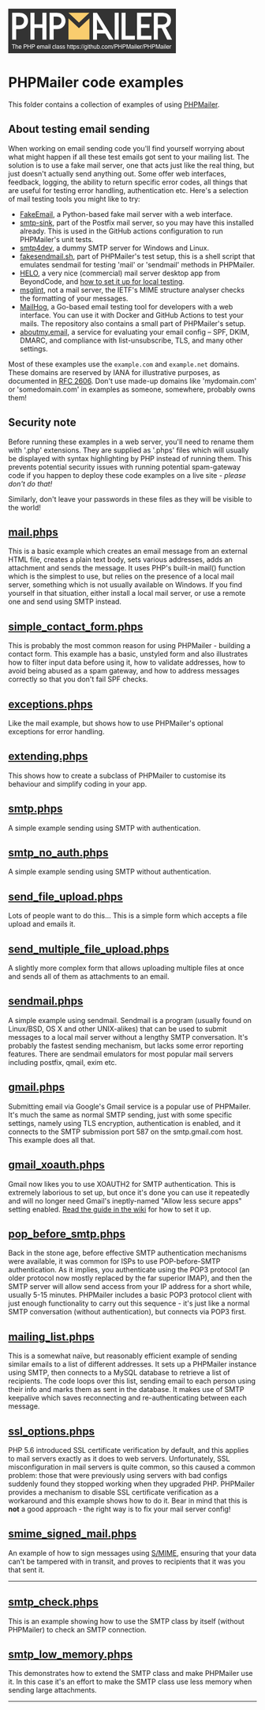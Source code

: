 [![PHPMailer logo](images/phpmailer.png)](https://github.com/PHPMailer/PHPMailer)
# PHPMailer code examples

This folder contains a collection of examples of using [PHPMailer](https://github.com/PHPMailer/PHPMailer).

## About testing email sending

When working on email sending code you'll find yourself worrying about what might happen if all these test emails got sent to your mailing list. The solution is to use a fake mail server, one that acts just like the real thing, but just doesn't actually send anything out. Some offer web interfaces, feedback, logging, the ability to return specific error codes, all things that are useful for testing error handling, authentication etc. Here's a selection of mail testing tools you might like to try:

*   [FakeEmail](https://github.com/tomwardill/FakeEmail), a Python-based fake mail server with a web interface.
*   [smtp-sink](http://www.postfix.org/smtp-sink.1.html), part of the Postfix mail server, so you may have this installed already. This is used in the GitHub actions configuration to run PHPMailer's unit tests.
*   [smtp4dev](https://github.com/rnwood/smtp4dev), a dummy SMTP server for Windows and Linux.
*   [fakesendmail.sh](https://github.com/PHPMailer/PHPMailer/blob/master/test/fakesendmail.sh), part of PHPMailer's test setup, this is a shell script that emulates sendmail for testing 'mail' or 'sendmail' methods in PHPMailer.
*   [HELO](https://usehelo.com), a very nice (commercial) mail server desktop app from BeyondCode, and [how to set it up for local testing](https://usehelo.com/blog/how-to-use-helo-with-phps-mail-function).
*   [msglint](http://tools.ietf.org/tools/msglint/), not a mail server, the IETF's MIME structure analyser checks the formatting of your messages.
*   [MailHog](https://github.com/les-enovateurs/mailhog-examples), a Go-based email testing tool for developers with a web interface. You can use it with Docker and GitHub Actions to test your mails. The repository also contains a small part of PHPMailer's setup.
*   [aboutmy.email](https://aboutmy.email), a service for evaluating your email config – SPF, DKIM, DMARC, and compliance with list-unsubscribe, TLS, and many other settings.

Most of these examples use the `example.com` and `example.net` domains. These domains are reserved by IANA for illustrative purposes, as documented in [RFC 2606](http://tools.ietf.org/html/rfc2606). Don't use made-up domains like 'mydomain.com' or 'somedomain.com' in examples as someone, somewhere, probably owns them!

## Security note
Before running these examples in a web server, you'll need to rename them with '.php' extensions. They are supplied as '.phps' files which will usually be displayed with syntax highlighting by PHP instead of running them. This prevents potential security issues with running potential spam-gateway code if you happen to deploy these code examples on a live site - _please don't do that!_

Similarly, don't leave your passwords in these files as they will be visible to the world!

## [mail.phps](mail.phps)

This is a basic example which creates an email message from an external HTML file, creates a plain text body, sets various addresses, adds an attachment and sends the message. It uses PHP's built-in mail() function which is the simplest to use, but relies on the presence of a local mail server, something which is not usually available on Windows. If you find yourself in that situation, either install a local mail server, or use a remote one and send using SMTP instead.

## [simple_contact_form.phps](simple_contact_form.phps)

This is probably the most common reason for using PHPMailer - building a contact form. This example has a basic, unstyled form and also illustrates how to filter input data before using it, how to validate addresses, how to avoid being abused as a spam gateway, and how to address messages correctly so that you don't fail SPF checks.

## [exceptions.phps](exceptions.phps)

Like the mail example, but shows how to use PHPMailer's optional exceptions for error handling.

## [extending.phps](extending.phps)

This shows how to create a subclass of PHPMailer to customise its behaviour and simplify coding in your app.

## [smtp.phps](smtp.phps)

A simple example sending using SMTP with authentication.

## [smtp_no_auth.phps](smtp_no_auth.phps)

A simple example sending using SMTP without authentication.

## [send_file_upload.phps](send_file_upload.phps)

Lots of people want to do this... This is a simple form which accepts a file upload and emails it.

## [send_multiple_file_upload.phps](send_multiple_file_upload.phps)

A slightly more complex form that allows uploading multiple files at once and sends all of them as attachments to an email.

## [sendmail.phps](sendmail.phps)

A simple example using sendmail. Sendmail is a program (usually found on Linux/BSD, OS X and other UNIX-alikes) that can be used to submit messages to a local mail server without a lengthy SMTP conversation. It's probably the fastest sending mechanism, but lacks some error reporting features. There are sendmail emulators for most popular mail servers including postfix, qmail, exim etc.

## [gmail.phps](gmail.phps)

Submitting email via Google's Gmail service is a popular use of PHPMailer. It's much the same as normal SMTP sending, just with some specific settings, namely using TLS encryption, authentication is enabled, and it connects to the SMTP submission port 587 on the smtp.gmail.com host. This example does all that.

## [gmail_xoauth.phps](gmail_xoauth.phps)

Gmail now likes you to use XOAUTH2 for SMTP authentication. This is extremely laborious to set up, but once it's done you can use it repeatedly and will no longer need Gmail's ineptly-named "Allow less secure apps" setting enabled. [Read the guide in the wiki](https://github.com/PHPMailer/PHPMailer/wiki/Using-Gmail-with-XOAUTH2) for how to set it up.

## [pop_before_smtp.phps](pop_before_smtp.phps)

Back in the stone age, before effective SMTP authentication mechanisms were available, it was common for ISPs to use POP-before-SMTP authentication. As it implies, you authenticate using the POP3 protocol (an older protocol now mostly replaced by the far superior IMAP), and then the SMTP server will allow send access from your IP address for a short while, usually 5-15 minutes. PHPMailer includes a basic POP3 protocol client with just enough functionality to carry out this sequence - it's just like a normal SMTP conversation (without authentication), but connects via POP3 first.

## [mailing_list.phps](mailing_list.phps)

This is a somewhat naïve, but reasonably efficient example of sending similar emails to a list of different addresses. It sets up a PHPMailer instance using SMTP, then connects to a MySQL database to retrieve a list of recipients. The code loops over this list, sending email to each person using their info and marks them as sent in the database. It makes use of SMTP keepalive which saves reconnecting and re-authenticating between each message.

## [ssl_options.phps](ssl_options.phps)

PHP 5.6 introduced SSL certificate verification by default, and this applies to mail servers exactly as it does to web servers. Unfortunately, SSL misconfiguration in mail servers is quite common, so this caused a common problem: those that were previously using servers with bad configs suddenly found they stopped working when they upgraded PHP. PHPMailer provides a mechanism to disable SSL certificate verification as a workaround and this example shows how to do it. Bear in mind that this is **not** a good approach - the right way is to fix your mail server config!

## [smime_signed_mail.phps](smime_signed_mail.phps)

An example of how to sign messages using [S/MIME](https://en.wikipedia.org/wiki/S/MIME), ensuring that your data can't be tampered with in transit, and proves to recipients that it was you that sent it.

* * *

## [smtp_check.phps](smtp_check.phps)

This is an example showing how to use the SMTP class by itself (without PHPMailer) to check an SMTP connection.

## [smtp_low_memory.phps](smtp_low_memory.phps)

This demonstrates how to extend the SMTP class and make PHPMailer use it. In this case it's an effort to make the SMTP class use less memory when sending large attachments.

* * *
